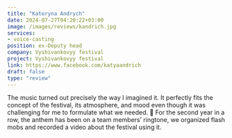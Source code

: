 ```yaml
---
title: "Kateryna Andrych"
date: 2024-07-27T04:20:22+03:00
image: /images/reviews/kandrich.jpg
services: 
- voice-casting
position: ex-Deputy head
company: Vyshivankovyy festival
project: Vyshivankovyy festival
link: https://www.facebook.com/katyaandrich
draft: false
type: "review"
---
```


The music turned out precisely the way I imagined it. It perfectly fits the concept of the festival, its atmosphere, and mood even though it was challenging for me to formulate what we needed. 🙂 For the second year in a row, the anthem has been on a team members’ ringtone, we organized flash mobs and recorded a video about the festival using it.